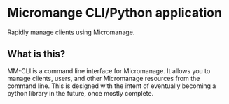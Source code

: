 # Micromange CLI/Python application
Rapidly manage clients using Micromanage.


## What is this?
MM-CLI is a command line interface for Micromanage. It allows you to manage clients, users, and other Micromanage resources from the command line.
This is designed with the intent of eventually becoming a python library in the future, once mostly complete. 

